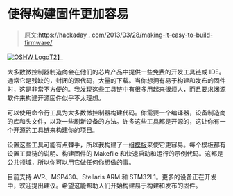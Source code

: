 # 使得构建固件更加容易

> 原文:[https://hackaday . com/2013/03/28/making-it-easy-to-build-firmware/](https://hackaday.com/2013/03/28/making-it-easier-to-build-firmware/)

[![OSHW Logo](../Images/026ff4290d2a5bf85e097e08fa889b47.png)T2】](http://hackaday.com/?attachment_id=96938)

大多数微控制器制造商会在他们的芯片产品中提供一些免费的开发工具链或 IDE。通常它是残缺的，封闭的源代码，大量的下载。当你想拥有易于构建和发布的固件时，这是非常不方便的。我发现这些工具链中有很多用起来很烦人，而且要求闭源软件来构建开源固件似乎不太理想。

可以使用命令行工具为大多数微控制器构建代码。你需要一个编译器，设备制造商的库和头文件，以及一些刷新设备的方法。许多这些工具都是开源的，这让你有一个开源的工具链来构建你的项目。

设置这些工具可能有点棘手，所以我构建了一组[模板](http://uctools.github.com "uCtools")来使它更容易。每个模板都有设置工具链的说明、构建固件的 Makefile 和快速启动和运行的示例代码。这都是公共领域，所以你可以用它做任何你想做的事。

目前支持 AVR、MSP430、Stellaris ARM 和 STM32L1。更多的设备正在开发中，欢迎提出建议。希望这能帮助人们开始构建易于构建和发布的固件。